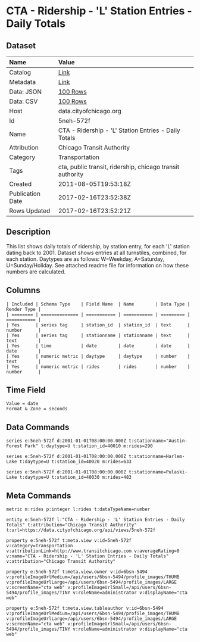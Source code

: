 # CTA - Ridership - 'L' Station Entries - Daily Totals

## Dataset

| Name | Value |
| :--- | :---- |
| Catalog | [Link](https://catalog.data.gov/dataset/cta-ridership-l-station-entries-daily-totals-b84e1) |
| Metadata | [Link](https://data.cityofchicago.org/api/views/5neh-572f) |
| Data: JSON | [100 Rows](https://data.cityofchicago.org/api/views/5neh-572f/rows.json?max_rows=100) |
| Data: CSV | [100 Rows](https://data.cityofchicago.org/api/views/5neh-572f/rows.csv?max_rows=100) |
| Host | data.cityofchicago.org |
| Id | 5neh-572f |
| Name | CTA - Ridership - 'L' Station Entries - Daily Totals |
| Attribution | Chicago Transit Authority |
| Category | Transportation |
| Tags | cta, public transit, ridership, chicago transit authority |
| Created | 2011-08-05T19:53:18Z |
| Publication Date | 2017-02-16T23:52:38Z |
| Rows Updated | 2017-02-16T23:52:21Z |

## Description

This list shows daily totals of ridership, by station entry, for each 'L' station dating back to 2001. Dataset shows entries at all turnstiles, combined, for each station. Daytypes are as follows: W=Weekday, A=Saturday, U=Sunday/Holiday. See attached readme file for information on how these numbers are calculated.

## Columns

```ls
| Included | Schema Type    | Field Name  | Name        | Data Type | Render Type |
| ======== | ============== | =========== | =========== | ========= | =========== |
| Yes      | series tag     | station_id  | station_id  | text      | number      |
| Yes      | series tag     | stationname | stationname | text      | text        |
| Yes      | time           | date        | date        | date      | date        |
| Yes      | numeric metric | daytype     | daytype     | number    | text        |
| Yes      | numeric metric | rides       | rides       | number    | number      |
```

## Time Field

```ls
Value = date
Format & Zone = seconds
```

## Data Commands

```ls
series e:5neh-572f d:2001-01-01T08:00:00.000Z t:stationname="Austin-Forest Park" t:daytype=U t:station_id=40010 m:rides=290

series e:5neh-572f d:2001-01-01T08:00:00.000Z t:stationname=Harlem-Lake t:daytype=U t:station_id=40020 m:rides=633

series e:5neh-572f d:2001-01-01T08:00:00.000Z t:stationname=Pulaski-Lake t:daytype=U t:station_id=40030 m:rides=483
```

## Meta Commands

```ls
metric m:rides p:integer l:rides t:dataTypeName=number

entity e:5neh-572f l:"CTA - Ridership - 'L' Station Entries - Daily Totals" t:attribution="Chicago Transit Authority" t:url=https://data.cityofchicago.org/api/views/5neh-572f

property e:5neh-572f t:meta.view v:id=5neh-572f v:category=Transportation v:attributionLink=http://www.transitchicago.com v:averageRating=0 v:name="CTA - Ridership - 'L' Station Entries - Daily Totals" v:attribution="Chicago Transit Authority"

property e:5neh-572f t:meta.view.owner v:id=6bsn-5494 v:profileImageUrlMedium=/api/users/6bsn-5494/profile_images/THUMB v:profileImageUrlLarge=/api/users/6bsn-5494/profile_images/LARGE v:screenName="cta web" v:profileImageUrlSmall=/api/users/6bsn-5494/profile_images/TINY v:roleName=administrator v:displayName="cta web"

property e:5neh-572f t:meta.view.tableauthor v:id=6bsn-5494 v:profileImageUrlMedium=/api/users/6bsn-5494/profile_images/THUMB v:profileImageUrlLarge=/api/users/6bsn-5494/profile_images/LARGE v:screenName="cta web" v:profileImageUrlSmall=/api/users/6bsn-5494/profile_images/TINY v:roleName=administrator v:displayName="cta web"
```